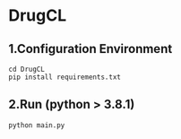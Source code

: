 # DrugCL
## 1.Configuration Environment
```
cd DrugCL
pip install requirements.txt
```

## 2.Run (python > 3.8.1)
```
python main.py
```
